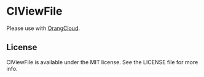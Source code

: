 # CIViewFile
Please use with [OrangCloud](https://orang.cloud/).



## License

CIViewFile is available under the MIT license. See the LICENSE file for more info.
